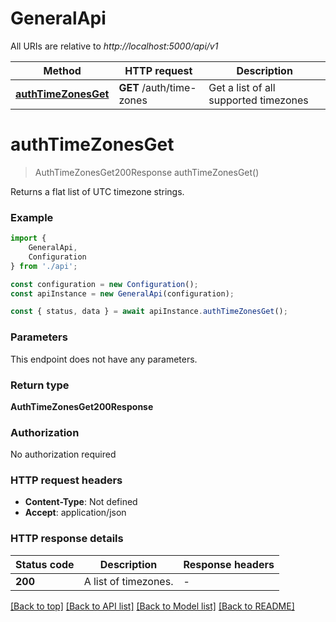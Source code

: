 # GeneralApi

All URIs are relative to *http://localhost:5000/api/v1*

|Method | HTTP request | Description|
|------------- | ------------- | -------------|
|[**authTimeZonesGet**](#authtimezonesget) | **GET** /auth/time-zones | Get a list of all supported timezones|

# **authTimeZonesGet**
> AuthTimeZonesGet200Response authTimeZonesGet()

Returns a flat list of UTC timezone strings.

### Example

```typescript
import {
    GeneralApi,
    Configuration
} from './api';

const configuration = new Configuration();
const apiInstance = new GeneralApi(configuration);

const { status, data } = await apiInstance.authTimeZonesGet();
```

### Parameters
This endpoint does not have any parameters.


### Return type

**AuthTimeZonesGet200Response**

### Authorization

No authorization required

### HTTP request headers

 - **Content-Type**: Not defined
 - **Accept**: application/json


### HTTP response details
| Status code | Description | Response headers |
|-------------|-------------|------------------|
|**200** | A list of timezones. |  -  |

[[Back to top]](#) [[Back to API list]](../README.md#documentation-for-api-endpoints) [[Back to Model list]](../README.md#documentation-for-models) [[Back to README]](../README.md)

